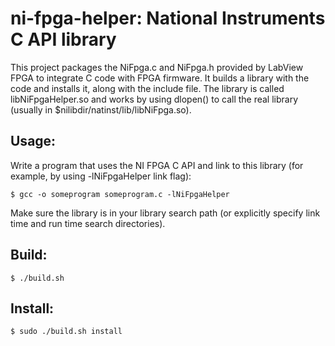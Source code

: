 # ni-fpga-helper: National Instruments C API library

This project packages the NiFpga.c and NiFpga.h provided by LabView FPGA
to integrate C code with FPGA firmware. It builds a library with the
code and installs it, along with the include file. The library is called
libNiFpgaHelper.so and works by using dlopen() to call the real library
(usually in $nilibdir/natinst/lib/libNiFpga.so).

## Usage:

Write a program that uses the NI FPGA C API and link to this library (for
example, by using -lNiFpgaHelper link flag):

	$ gcc -o someprogram someprogram.c -lNiFpgaHelper

Make sure the library is in your library search path (or explicitly specify
link time and run time search directories).

## Build:

	$ ./build.sh

## Install:

	$ sudo ./build.sh install
